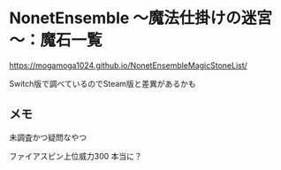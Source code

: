 # NonetEnsemble ～魔法仕掛けの迷宮～：魔石一覧

https://mogamoga1024.github.io/NonetEnsembleMagicStoneList/  

Switch版で調べているのでSteam版と差異があるかも

## メモ

未調査かつ疑問なやつ

ファイアスピン上位威力300 本当に？

